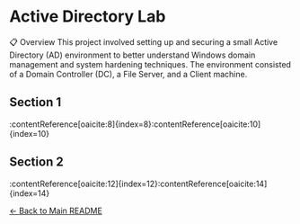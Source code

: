 
# Active Directory Lab

📋 Overview
This project involved setting up and securing a small Active Directory (AD) environment to better understand Windows domain management and system hardening techniques. The environment consisted of a Domain Controller (DC), a File Server, and a Client machine.

## Section 1

:contentReference[oaicite:8]{index=8}:contentReference[oaicite:10]{index=10}

## Section 2

:contentReference[oaicite:12]{index=12}:contentReference[oaicite:14]{index=14}

[← Back to Main README](https://github.com/mmransem09/README.md)

